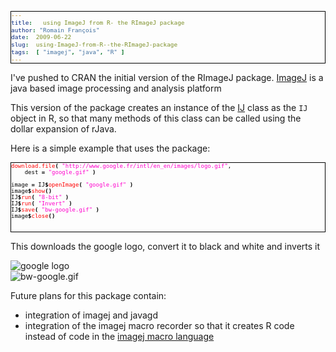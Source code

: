 ```yaml
---
title:   using ImageJ from R- the RImageJ package
author: "Romain François"
date:  2009-06-22
slug:  using-ImageJ-from-R--the-RImageJ-package
tags:  [ "imagej", "java", "R" ]
---
```

<div class="post-content">
<style>
pre{
font-size: x-small !important; 
border: 1px solid black; 
}
</style>
<p>I've pushed to CRAN the initial version of the RImageJ package. <a href="http://rsbweb.nih.gov/ij/">ImageJ</a> is a java based image processing and analysis platform</p>

<p>This version of the package creates an instance of the <a href="http://midas.herts.ac.uk/helpsheets/api_docs/api/ij/IJ.html">IJ</a> class as the <code>IJ</code> object in R, so that many methods of this class can be called using the dollar expansion of rJava.</p>

<p>Here is a simple example that uses the package:</p>

<pre>
<font color="#000000"><font color="#ff0000">download.file</font><font color="#000000"><strong>(</strong></font> <font color="#ff00cc">"</font><font color="#ff00cc">http://www.google.fr/intl/en_en/images/logo.gif</font><font color="#ff00cc">"</font>, 
    dest <font color="#000000"><strong>=</strong></font> <font color="#ff00cc">"</font><font color="#ff00cc">google.gif</font><font color="#ff00cc">"</font> <font color="#000000"><strong>)</strong></font>

image <font color="#000000"><strong>=</strong></font> IJ<font color="#000000"><strong>$</strong></font><font color="#ff0000">openImage</font><font color="#000000"><strong>(</strong></font> <font color="#ff00cc">"</font><font color="#ff00cc">google.gif</font><font color="#ff00cc">"</font> <font color="#000000"><strong>)</strong></font>
image<font color="#000000"><strong>$</strong></font><font color="#ff0000">show</font><font color="#000000"><strong>(</strong></font><font color="#000000"><strong>)</strong></font>
IJ<font color="#000000"><strong>$</strong></font><font color="#ff0000">run</font><font color="#000000"><strong>(</strong></font> <font color="#ff00cc">"</font><font color="#ff00cc">8-bit</font><font color="#ff00cc">"</font> <font color="#000000"><strong>)</strong></font>
IJ<font color="#000000"><strong>$</strong></font><font color="#ff0000">run</font><font color="#000000"><strong>(</strong></font> <font color="#ff00cc">"</font><font color="#ff00cc">Invert</font><font color="#ff00cc">"</font> <font color="#000000"><strong>)</strong></font>
IJ<font color="#000000"><strong>$</strong></font><font color="#ff0000">save</font><font color="#000000"><strong>(</strong></font> <font color="#ff00cc">"</font><font color="#ff00cc">bw-google.gif</font><font color="#ff00cc">"</font> <font color="#000000"><strong>)</strong></font>
image<font color="#000000"><strong>$</strong></font><font color="#ff0000">close</font><font color="#000000"><strong>(</strong></font><font color="#000000"><strong>)</strong></font>

</font>
</pre>

<p>This downloads the google logo, convert it to black and white and inverts it</p>


<img src="http://www.google.fr/intl/en_en/images/logo.gif" alt="google logo" style="margin: 0 auto; display: block;" title="google original logo"><img src="/public/posts/rimagej/bw-google.gif" alt="bw-google.gif" style="margin: 0 auto; display: block;" title="bw-google.gif, juin 2009">


Future plans for this package contain: 
<ul>
<li>integration of imagej and javagd</li>
<li>integration of the imagej macro recorder so that it creates R code instead of code in the <a href="http://rsbweb.nih.gov/ij/developer/macro/macros.html">imagej macro language</a>
</li>
</ul>
</div>
